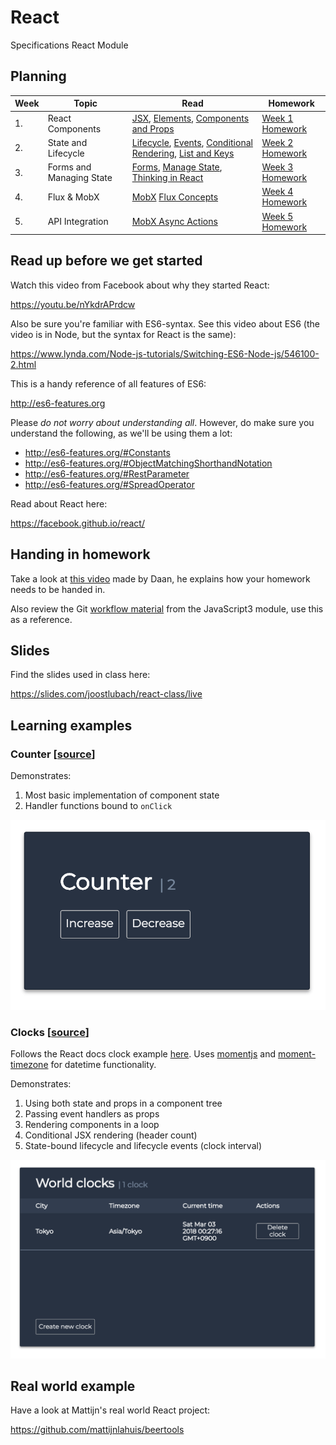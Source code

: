# React
Specifications React Module

## Planning
| Week | Topic | Read | Homework |
| ---- | ----- | ---- | -------- |
| 1. | React Components | [JSX](https://reactjs.org/docs/introducing-jsx.html), [Elements](https://reactjs.org/docs/rendering-elements.html), [Components and Props](https://reactjs.org/docs/components-and-props.html) | [Week 1 Homework](https://github.com/HackYourFuture/React/blob/master/documentation/homework/Week%201.md) |
| 2. | State and Lifecycle | [Lifecycle](https://reactjs.org/docs/state-and-lifecycle.html), [Events](https://reactjs.org/docs/handling-events.html), [Conditional Rendering](https://reactjs.org/docs/conditional-rendering.html), [List and Keys](https://reactjs.org/docs/lists-and-keys.html) | [Week 2 Homework](https://github.com/HackYourFuture/React/blob/master/documentation/homework/Week%202.md) |
| 3. | Forms and Managing State | [Forms](https://reactjs.org/docs/forms.html), [Manage State](https://reactjs.org/docs/lifting-state-up.html), [Thinking in React](https://reactjs.org/docs/thinking-in-react.html) | [Week 3 Homework](https://github.com/HackYourFuture/React/blob/master/documentation/homework/Week%203.md) |
| 4. | Flux & MobX | [MobX](https://mobx.js.org/) [Flux Concepts](https://github.com/facebook/flux/tree/master/examples/flux-concepts) | [Week 4 Homework](https://github.com/HackYourFuture/React/blob/master/documentation/homework/Week%204.md) |
| 5. | API Integration | [MobX Async Actions](https://mobx.js.org/best/actions.html) | [Week 5 Homework](https://github.com/HackYourFuture/React/blob/master/documentation/homework/Week%205.md) |

## Read up before we get started

Watch this video from Facebook about why they started React:

https://youtu.be/nYkdrAPrdcw

Also be sure you're familiar with ES6-syntax. See this video about ES6 (the video is in Node, but the syntax for React is the same):

https://www.lynda.com/Node-js-tutorials/Switching-ES6-Node-js/546100-2.html

This is a handy reference of all features of ES6:

http://es6-features.org

Please *do not worry about understanding all*. However, do make sure you understand the following, as we'll be using them a lot:

- http://es6-features.org/#Constants
- http://es6-features.org/#ObjectMatchingShorthandNotation
- http://es6-features.org/#RestParameter
- http://es6-features.org/#SpreadOperator

Read about React here:

https://facebook.github.io/react/

## Handing in homework
Take a look at [this video](https://www.youtube.com/watch?v=-o0yomUVVpU&index=2&list=PLVYDhqbgYpYUGxRdtQdYVE5Q8h3bt6SIA) made by Daan, he explains how your homework needs to be handed in.

Also review the Git [workflow material](https://github.com/HackYourFuture/Git/blob/master/Lecture-3.md) from the JavaScript3 module, use this as a reference.

## Slides

Find the slides used in class here:

https://slides.com/joostlubach/react-class/live

## Learning examples

### Counter [[source](/examples/counter)]

Demonstrates:

1. Most basic implementation of component state
2. Handler functions bound to `onClick`

![Clocks Example Screenshot](/documentation/example-screenshots/counter.png)

### Clocks [[source](/examples/clocks)]

Follows the React docs clock example [here](https://reactjs.org/docs/state-and-lifecycle.html). Uses [momentjs](https://github.com/moment/moment) and [moment-timezone](https://github.com/moment/moment-timezone) for datetime functionality.

Demonstrates:

1. Using both state and props in a component tree
2. Passing event handlers as props
3. Rendering components in a loop
4. Conditional JSX rendering (header count)
5. State-bound lifecycle and lifecycle events (clock interval)

![Clocks Example Screenshot](/documentation/example-screenshots/clocks.png)

## Real world example

Have a look at Mattijn's real world React project:

https://github.com/mattijnlahuis/beertools
